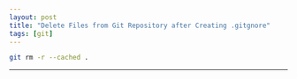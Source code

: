 ```yaml
---
layout: post
title: "Delete Files from Git Repository after Creating .gitgnore"
tags: [git]
---
```


```bash
git rm -r --cached .
```

---

